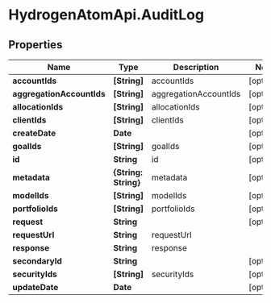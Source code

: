 # HydrogenAtomApi.AuditLog

## Properties
Name | Type | Description | Notes
------------ | ------------- | ------------- | -------------
**accountIds** | **[String]** | accountIds | [optional] 
**aggregationAccountIds** | **[String]** | aggregationAccountIds | [optional] 
**allocationIds** | **[String]** | allocationIds | [optional] 
**clientIds** | **[String]** | clientIds | [optional] 
**createDate** | **Date** |  | [optional] 
**goalIds** | **[String]** | goalIds | [optional] 
**id** | **String** | id | [optional] 
**metadata** | **{String: String}** | metadata | [optional] 
**modelIds** | **[String]** | modelIds | [optional] 
**portfolioIds** | **[String]** | portfolioIds | [optional] 
**request** | **String** |  | [optional] 
**requestUrl** | **String** | requestUrl | 
**response** | **String** | response | 
**secondaryId** | **String** |  | [optional] 
**securityIds** | **[String]** | securityIds | [optional] 
**updateDate** | **Date** |  | [optional] 


